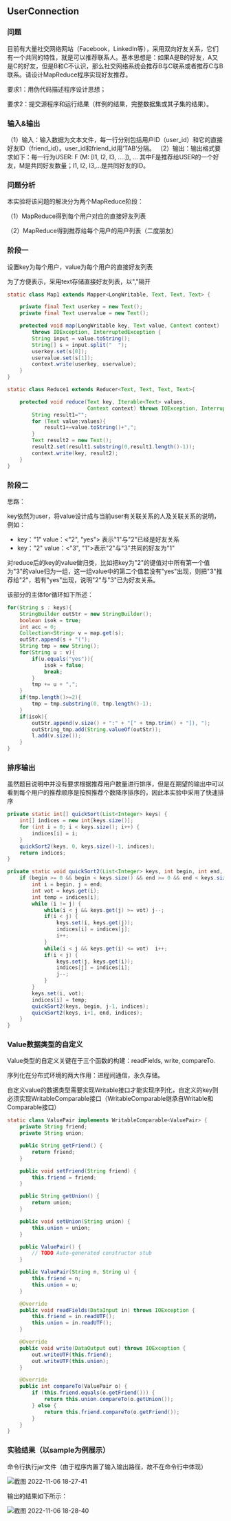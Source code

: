 ## UserConnection

### 问题

目前有大量社交网络网站（Facebook，LinkedIn等），采用双向好友关系，它们有一个共同的特性，就是可以推荐联系人。基本思想是：如果A是B的好友，A又是C的好友，但是B和C不认识，那么社交网络系统会推荐B与C联系或者推荐C与B联系。请设计MapReduce程序实现好友推荐。

要求1：用伪代码描述程序设计思想；

要求2：提交源程序和运行结果（样例的结果，完整数据集或其子集的结果）。

### 输入&输出

（1）输入：输入数据为文本文件，每一行分别包括用户ID（user_id）和它的直接好友ID（friend_id）。user_id和friend_id用‘TAB’分隔。
（2）输出：输出格式要求如下：每一行为USER: F (M: [I1, I2, I3, ….]), …  其中F是推荐给USER的一个好友，M是共同好友数量；I1, I2, I3,…是共同好友的ID。

### 问题分析

本实验将该问题的解决分为两个MapReduce阶段：

（1）MapReduce得到每个用户对应的直接好友列表

（2）MapReduce得到推荐给每个用户的用户列表（二度朋友）

### 阶段一

设置key为每个用户，value为每个用户的直接好友列表

为了方便表示，采用text存储直接好友列表，以","隔开

```java
static class Map1 extends Mapper<LongWritable, Text, Text, Text> {

    private final Text userkey = new Text();
    private final Text uservalue = new Text();

    protected void map(LongWritable key, Text value, Context context)
        throws IOException, InterruptedException {
        String input = value.toString();
        String[] s = input.split("	");
        userkey.set(s[0]);
        uservalue.set(s[1]);
        context.write(userkey, uservalue);
    }
}

static class Reduce1 extends Reducer<Text, Text, Text, Text>{

    protected void reduce(Text key, Iterable<Text> values,
                          Context context) throws IOException, InterruptedException {
        String result1="";
        for (Text value:values){
            result1+=value.toString()+",";
        }
        Text result2 = new Text();
        result2.set(result1.substring(0,result1.length()-1));
        context.write(key, result2);
    }
}
```

### 阶段二

思路：

key依然为user，将value设计成与当前user有关联关系的人及关联关系的说明，例如：

- key："1"  value：<"2", "yes"> 表示"1"与"2"已经是好友关系
- key："2" value：<"3", "1">表示"2"与"3"共同的好友为"1"

对reduce后的key的value做归类，比如把key为"2"的键值对中所有第一个值为"3"的value归为一组，这一组value中的第二个值若没有"yes"出现，则把"3"推荐给"2"，若有"yes"出现，说明"2"与"3"已为好友关系。

该部分的主体for循环如下所述：

```java
for(String s : keys){
    StringBuilder outStr = new StringBuilder();
    boolean isok = true;
    int acc = 0;
    Collection<String> v = map.get(s);
    outStr.append(s + "(");
    String tmp = new String();
    for(String u : v){
        if(u.equals("yes")){
            isok = false;
            break;
        }
        tmp += u + ",";
    }
    if(tmp.length()>=2){
        tmp = tmp.substring(0, tmp.length()-1);
    }
    if(isok){
        outStr.append(v.size() + ":" + "[" + tmp.trim() + "]), ");
        outString_tmp.add(String.valueOf(outStr));
        l.add(v.size());
    }
}
```

### 排序输出

虽然题目说明中并没有要求根据推荐用户数量进行排序，但是在期望的输出中可以看到每个用户的推荐顺序是按照推荐个数降序排序的，因此本实验中采用了快速排序

```java
private static int[] quickSort(List<Integer> keys) {
    int[] indices = new int[keys.size()];
    for (int i = 0; i < keys.size(); i++) {
        indices[i] = i;
    }
    quickSort2(keys, 0, keys.size()-1, indices);
    return indices;
}

private static void quickSort2(List<Integer> keys, int begin, int end, int[] indices) {
    if (begin >= 0 && begin < keys.size() && end >= 0 && end < keys.size() && begin < end) {
        int i = begin, j = end;
        int vot = keys.get(i);
        int temp = indices[i];
        while (i != j) {
            while(i < j && keys.get(j) >= vot) j--;
            if(i < j) {
                keys.set(i, keys.get(j));
                indices[i] = indices[j];
                i++;
            }
            while(i < j && keys.get(i) <= vot)  i++;
            if(i < j) {
                keys.set(j, keys.get(i));
                indices[j] = indices[i];
                j--;
            }
        }
        keys.set(i, vot);
        indices[i] = temp;
        quickSort2(keys, begin, j-1, indices);
        quickSort2(keys, i+1, end, indices);
    }
}
```

### Value数据类型的自定义

Value类型的自定义关键在于三个函数的构建：readFields, write, compareTo.

序列化在分布式环境的两大作用：进程间通信，永久存储。

自定义value的数据类型需要实现Writable接口才能实现序列化，自定义的key则必须实现WritableComparable接口（WritableComparable继承自Writable和Comparable接口）

```java
static class ValuePair implements WritableComparable<ValuePair> {
    private String friend;
    private String union;

    public String getFriend() {
        return friend;
    }

    public void setFriend(String friend) {
        this.friend = friend;
    }

    public String getUnion() {
        return union;
    }

    public void setUnion(String union) {
        this.union = union;
    }

    public ValuePair() {
        // TODO Auto-generated constructor stub
    }

    public ValuePair(String n, String u) {
        this.friend = n;
        this.union = u;
    }

    @Override
    public void readFields(DataInput in) throws IOException {
        this.friend = in.readUTF();
        this.union = in.readUTF();
    }

    @Override
    public void write(DataOutput out) throws IOException {
        out.writeUTF(this.friend);
        out.writeUTF(this.union);
    }

    @Override
    public int compareTo(ValuePair o) {
        if (this.friend.equals(o.getFriend())) {
            return this.union.compareTo(o.getUnion());
        } else {
            return this.friend.compareTo(o.getFriend());
        }
    }
}
```


### 实验结果（以sample为例展示）

命令行执行jar文件（由于程序内置了输入输出路径，故不在命令行中体现）

![截图 2022-11-06 18-27-41](https://cdn.jsdelivr.net/gh/JohnAndresLee/websitepicture/%E6%88%AA%E5%9B%BE%202022-11-06%2018-27-41.png)

输出的结果如下所示：

![截图 2022-11-06 18-28-40](https://cdn.jsdelivr.net/gh/JohnAndresLee/websitepicture/%E6%88%AA%E5%9B%BE%202022-11-06%2018-28-40.png)
